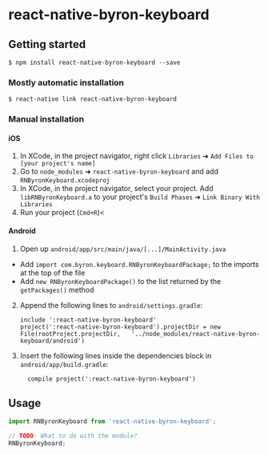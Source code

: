 
# react-native-byron-keyboard

## Getting started

`$ npm install react-native-byron-keyboard --save`

### Mostly automatic installation

`$ react-native link react-native-byron-keyboard`

### Manual installation


#### iOS

1. In XCode, in the project navigator, right click `Libraries` ➜ `Add Files to [your project's name]`
2. Go to `node_modules` ➜ `react-native-byron-keyboard` and add `RNByronKeyboard.xcodeproj`
3. In XCode, in the project navigator, select your project. Add `libRNByronKeyboard.a` to your project's `Build Phases` ➜ `Link Binary With Libraries`
4. Run your project (`Cmd+R`)<

#### Android

1. Open up `android/app/src/main/java/[...]/MainActivity.java`
  - Add `import com.byron.keyboard.RNByronKeyboardPackage;` to the imports at the top of the file
  - Add `new RNByronKeyboardPackage()` to the list returned by the `getPackages()` method
2. Append the following lines to `android/settings.gradle`:
  	```
  	include ':react-native-byron-keyboard'
  	project(':react-native-byron-keyboard').projectDir = new File(rootProject.projectDir, 	'../node_modules/react-native-byron-keyboard/android')
  	```
3. Insert the following lines inside the dependencies block in `android/app/build.gradle`:
  	```
      compile project(':react-native-byron-keyboard')
  	```


## Usage
```javascript
import RNByronKeyboard from 'react-native-byron-keyboard';

// TODO: What to do with the module?
RNByronKeyboard;
```
  